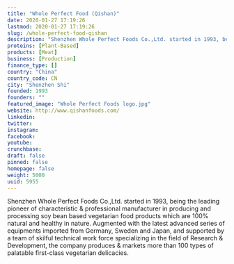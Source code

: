 ```yaml
---
title: "Whole Perfect Food (Qishan)"
date: 2020-01-27 17:19:26
lastmod: 2020-01-27 17:19:26
slug: /whole-perfect-food-qishan
description: "Shenzhen Whole Perfect Foods Co.,Ltd. started in 1993, being the leading pioneer of characteristic &amp; professional manufacturer in producing and processing soy bean based vegetarian food products which are 100% natural and healthy in nature. Augmented with the latest advanced series of equipments imported from Germany, Sweden and Japan, and supported by a team of skilful technical work force specializing in the field of Research &amp; Development, the company produces &amp; markets more than 100 types of palatable first-class vegetarian delicacies."
proteins: [Plant-Based]
products: [Meat]
business: [Production]
finance_type: []
country: "China"
country_code: CN
city: "Shenzhen Shi"
founded: 1993
founders: ""
featured_image: "Whole Perfect Foods logo.jpg"
website: http://www.qishanfoods.com/
linkedin: 
twitter: 
instagram: 
facebook: 
youtube: 
crunchbase: 
draft: false
pinned: false
homepage: false
weight: 5000
uuid: 5955
---
```

Shenzhen Whole Perfect Foods Co.,Ltd. started in 1993, being the leading pioneer of characteristic &amp; professional manufacturer in producing and processing soy bean based vegetarian food products which are 100% natural and healthy in nature. Augmented with the latest advanced series of equipments imported from Germany, Sweden and Japan, and supported by a team of skilful technical work force specializing in the field of Research &amp; Development, the company produces &amp; markets more than 100 types of palatable first-class vegetarian delicacies.
